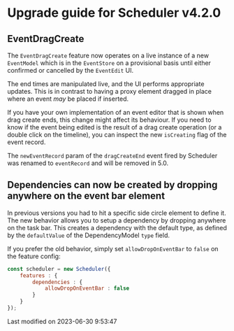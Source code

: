 # Upgrade guide for Scheduler v4.2.0

## EventDragCreate

The `EventDragCreate` feature now operates on a live instance of a new `EventModel` which is in the `EventStore` on a 
provisional basis until either confirmed or cancelled by the `EventEdit` UI.

The end times are manipulated live, and the UI performs appropriate updates. This is in contrast to having a proxy 
element dragged in place where an event *may* be placed if inserted.

If you have your own implementation of an event editor that is shown when drag create ends, this change might affect
its behaviour. If you need to know if the event being edited is the result of a drag create operation (or a double 
click on the timeline), you can inspect the new `isCreating` flag of the event record.

The `newEventRecord` param of the `dragCreateEnd` event fired by Scheduler was renamed to `eventRecord` and will be removed in 5.0.

## Dependencies can now be created by dropping anywhere on the event bar element

In previous versions you had to hit a specific side circle element to define it. The new behavior allows you to
setup a dependency by dropping anywhere on the task bar. This creates a dependency with the default type, as
defined by the `defaultValue` of the DependencyModel `type` field.

If you prefer the old behavior, simply set `allowDropOnEventBar` to `false` on the feature config:

```javascript
const scheduler = new Scheduler({
    features : {
        dependencies : {
            allowDropOnEventBar : false
        }
    }
});
```


<p class="last-modified">Last modified on 2023-06-30 9:53:47</p>